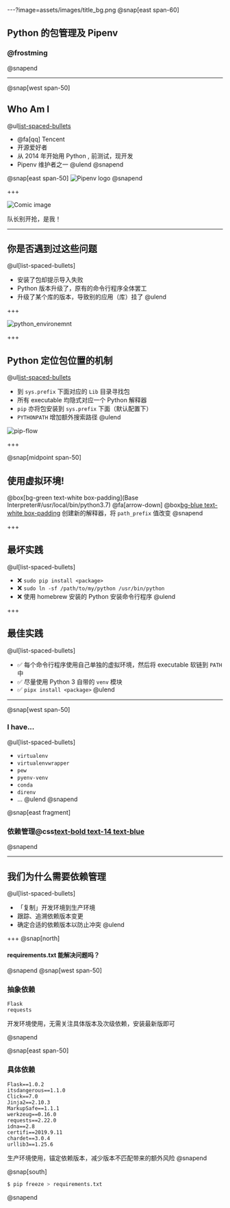 ---?image=assets/images/title_bg.png
@snap[east span-60]

## Python 的包管理及 Pipenv

### @frostming

@snapend

---

@snap[west span-50]

## Who Am I

@ul[list-spaced-bullets](false)

- @fa[qq] Tencent
- 开源爱好者
- 从 2014 年开始用 Python , 前测试，现开发
- Pipenv 维护者之一
@ulend
@snapend

@snap[east span-50]
![Pipenv logo](assets/images/pipenv.png)
@snapend

+++

![Comic image](assets/images/comic.png)

队长别开抢，是我！

---

## 你是否遇到过这些问题

@ul[list-spaced-bullets]

- 安装了包却提示导入失败
- Python 版本升级了，原有的命令行程序全体罢工
- 升级了某个库的版本，导致别的应用（库）挂了
@ulend

+++

![python_environemnt](assets/images/python_environment_2x.png)

+++

## Python 定位包位置的机制

@ul[list-spaced-bullets](false)

- 到 `sys.prefix` 下面对应的 `Lib` 目录寻找包
- 所有 executable 均隐式对应一个 Python 解释器
- `pip` 亦将包安装到 `sys.prefix` 下面（默认配置下）
- `PYTHONPATH` 增加额外搜索路径
@ulend

![pip-flow](assets/images/pip-flow.png)

+++

@snap[midpoint span-50]
## 使用虚拟环境!

@box[bg-green text-white box-padding](Base Interpreter#/usr/local/bin/python3.7)
@fa[arrow-down]
@box[bg-blue text-white box-padding](Virtualenv#.venv/bin/python)
创建新的解释器，将 `path_prefix` 值改变
@snapend


+++

## 最坏实践

@ul[list-spaced-bullets]

- ❌ `sudo pip install <package>`
- ❌ `sudo ln -sf /path/to/my/python /usr/bin/python`
- ❌ 使用 homebrew 安装的 Python 安装命令行程序
@ulend

+++

## 最佳实践

@ul[list-spaced-bullets]

- ✅ 每个命令行程序使用自己单独的虚拟环境，然后将 executable 软链到 `PATH` 中
- ✅ 尽量使用 Python 3 自带的 `venv` 模块
- ✅ `pipx install <package>`
@ulend

---

@snap[west span-50]

### I have...

@ul[list-spaced-bullets]

- `virtualenv`
- `virtualenvwrapper`
- `pew`
- `pyenv-venv`
- `conda`
- `direnv`
- ...
@ulend
@snapend

@snap[east fragment]

### 依赖管理@css[text-bold text-14 text-blue](?)

@snapend

---

## 我们为什么需要依赖管理

@ul[list-spaced-bullets]

- 「复制」开发环境到生产环境
- 跟踪、追溯依赖版本变更
- 确定合适的依赖版本以防止冲突
@ulend

+++
@snap[north]
#### requirements.txt 能解决问题吗？
@snapend
@snap[west span-50]

### 抽象依赖

```
Flask
requests
```

开发环境使用，无需关注具体版本及次级依赖，安装最新版即可

@snapend

@snap[east span-50]
### 具体依赖

```
Flask==1.0.2
itsdangerous==1.1.0
Click==7.0
Jinja2==2.10.3
MarkupSafe==1.1.1
werkzeug==0.16.0
requests==2.22.0
idna==2.8
certifi==2019.9.11
chardet==3.0.4
urllib3==1.25.6
```

生产环境使用，锚定依赖版本，减少版本不匹配带来的额外风险
@snapend

@snap[south]

```bash
$ pip freeze > requirements.txt
```

@snapend
